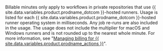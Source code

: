 Billable minutes only apply to workflows in private repositories that use {{ site.data.variables.product.prodname_dotcom }}-hosted runners. Usage is listed for each {{ site.data.variables.product.prodname_dotcom }}-hosted runner operating system in milliseconds. Any job re-runs are also included in the usage. The usage does not include the multiplier for macOS and Windows runners and is not rounded up to the nearest whole minute. For more information, see "[Managing billing for {{ site.data.variables.product.prodname_actions }}](/github/setting-up-and-managing-billing-and-payments-on-github/managing-billing-for-github-actions)".
